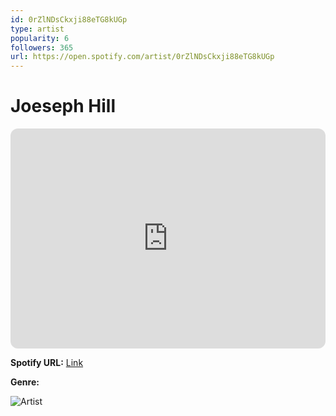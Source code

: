 ```yaml
---
id: 0rZlNDsCkxji88eTG8kUGp
type: artist
popularity: 6
followers: 365
url: https://open.spotify.com/artist/0rZlNDsCkxji88eTG8kUGp
---
```

# Joeseph Hill

<iframe style="border-radius:12px" src="https://open.spotify.com/embed/artist/0rZlNDsCkxji88eTG8kUGp" width="100%" height="352" frameBorder="0" allowfullscreen="" allow="autoplay; clipboard-write; encrypted-media; fullscreen; picture-in-picture" loading="lazy"></iframe>

**Spotify URL:** [Link](https://open.spotify.com/artist/0rZlNDsCkxji88eTG8kUGp)

**Genre:** 

![Artist](https://i.scdn.co/image/ab6761610000e5ebcd12e972f5b96b73ec5177d0)

